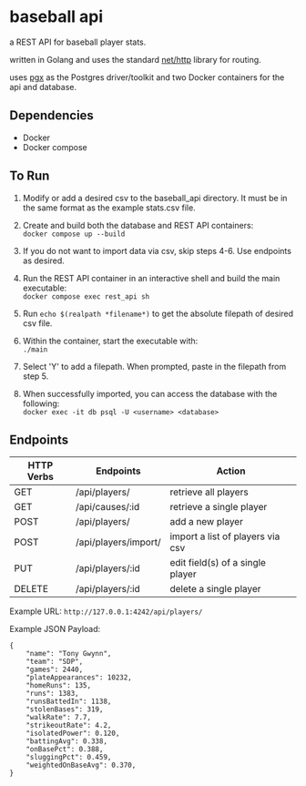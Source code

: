 # baseball api

a REST API for baseball player stats.

written in Golang and uses the standard [net/http](https://pkg.go.dev/net/http) library for routing.

uses [pgx](https://github.com/jackc/pgx) as the Postgres driver/toolkit and two Docker containers for the api and database.

## Dependencies

* Docker
* Docker compose

## To Run

1. Modify or add a desired csv to the baseball_api directory. It must be in the same format as the example stats.csv file. 

2. Create and build both the database and REST API containers:<br>
`docker compose up --build`

3. If you do not want to import data via csv, skip steps 4-6. Use endpoints as desired.

4. Run the REST API container in an interactive shell and build the main executable:<br>
`docker compose exec rest_api sh`

5. Run `echo $(realpath *filename*)` to get the absolute filepath of desired csv file. 

6. Within the container, start the executable with:<br>
`./main`

7. Select 'Y' to add a filepath. When prompted, paste in the filepath from step 5.

8. When successfully imported, you can access the database with the following:<br>
`docker exec -it db psql -U <username> <database>`


## Endpoints

| HTTP Verbs | Endpoints | Action |
| --- | --- | --- |
| GET | /api/players/ | retrieve all players |
| GET | /api/causes/:id | retrieve a single player |
| POST | /api/players/ | add a new player |
| POST | /api/players/import/ | import a list of players via csv |
| PUT | /api/players/:id | edit field(s) of a single player |
| DELETE | /api/players/:id | delete a single player |

Example URL: `http://127.0.0.1:4242/api/players/`

Example JSON Payload:

```
{
    "name": "Tony Gwynn",
    "team": "SDP",
    "games": 2440,
    "plateAppearances": 10232,
    "homeRuns": 135,
    "runs": 1383,
    "runsBattedIn": 1138,
    "stolenBases": 319,
    "walkRate": 7.7,
    "strikeoutRate": 4.2,
    "isolatedPower": 0.120,
    "battingAvg": 0.338,
    "onBasePct": 0.388,
    "sluggingPct": 0.459,
    "weightedOnBaseAvg": 0.370,
}
